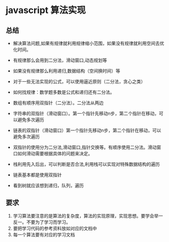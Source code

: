 # javascript 算法实现

## 总结

* 解决算法问题,如果有规律就利用规律缩小范围，如果没有规律就利用空间去优化时间。
* 有规律那么会用到二分法，滑动窗口,动态规划等
* 如果没有规律那么利用递归,数据结构（空间换时间）等
* 对于一些无法实现的公式，可以使用逼近原则（二分法，贪心之类）

* 如何找规律：数学题多数是公式和递归还有二分法。

* 数组有顺序用双指针（二分法）。二分法从两边
* 字符串的双指针（滑动窗口）。第一个指针先移动n步，第二个指针在移动，可以避免多次遍历
* 链表的双指针（滑动窗口）第一个指针先移动n步，第二个指针在移动，可以避免多次遍历
* 双指针的使用分为二分法,滑动窗口,指针交换等。有顺序使用二分法。滑动窗口如何滑动需要根据具体的问题来决定。

* 栈利用先入后出，可以判断是否合法,利用栈可以实现对特殊数据结构的遍历
* 链表基本都是使用双指针

* 看到树就应该想到递归，队列，遍历



## 要求

1. 学习算法要注意的是算法的复杂度，算法的实现原理，实现思想。要学会举一反一。不要为了学习而学习。
2. 要把学习代码的参考资料放如对应的文档中
3. 每一个算法要有对应的学习文档



